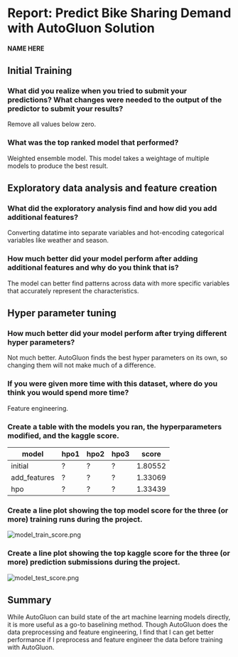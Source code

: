 # Report: Predict Bike Sharing Demand with AutoGluon Solution
#### NAME HERE

## Initial Training
### What did you realize when you tried to submit your predictions? What changes were needed to the output of the predictor to submit your results?
Remove all values below zero.

### What was the top ranked model that performed?
Weighted ensemble model. This model takes a weightage of multiple models to produce the best result. 

## Exploratory data analysis and feature creation
### What did the exploratory analysis find and how did you add additional features?
Converting datatime into separate variables and hot-encoding categorical variables like weather and season.

### How much better did your model perform after adding additional features and why do you think that is?
The model can better find patterns across data with more specific variables that accurately represent the characteristics.

## Hyper parameter tuning
### How much better did your model perform after trying different hyper parameters?
Not much better. AutoGluon finds the best hyper parameters on its own, so changing them will not make much of a difference.

### If you were given more time with this dataset, where do you think you would spend more time?
Feature engineering.

### Create a table with the models you ran, the hyperparameters modified, and the kaggle score.
|model|hpo1|hpo2|hpo3|score|
|--|--|--|--|--|
|initial|?|?|?|1.80552|
|add_features|?|?|?|1.33069|
|hpo|?|?|?|1.33439|

### Create a line plot showing the top model score for the three (or more) training runs during the project.

![model_train_score.png](img/model_train_score.png)

### Create a line plot showing the top kaggle score for the three (or more) prediction submissions during the project.

![model_test_score.png](img/model_test_score.png)

## Summary
While AutoGluon can build state of the art machine learning models directly, it is more useful as a go-to baselining method.
Though AutoGluon does the data preprocessing and feature engineering, I find that I can get better performance if I preprocess and feature engineer the data before training with AutoGluon.
